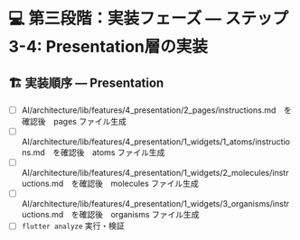 # 💻 第三段階：実装フェーズ — ステップ3-4: Presentation層の実装

## 🏗️ 実装順序 — Presentation
- [ ] AI/architecture/lib/features/4_presentation/2_pages/instructions.md　を確認後　pages ファイル生成
- [ ] AI/architecture/lib/features/4_presentation/1_widgets/1_atoms/instructions.md　を確認後　atoms ファイル生成
- [ ] AI/architecture/lib/features/4_presentation/1_widgets/2_molecules/instructions.md　を確認後　molecules ファイル生成
- [ ] AI/architecture/lib/features/4_presentation/1_widgets/3_organisms/instructions.md　を確認後　organisms ファイル生成
- [ ] `flutter analyze` 実行・検証
